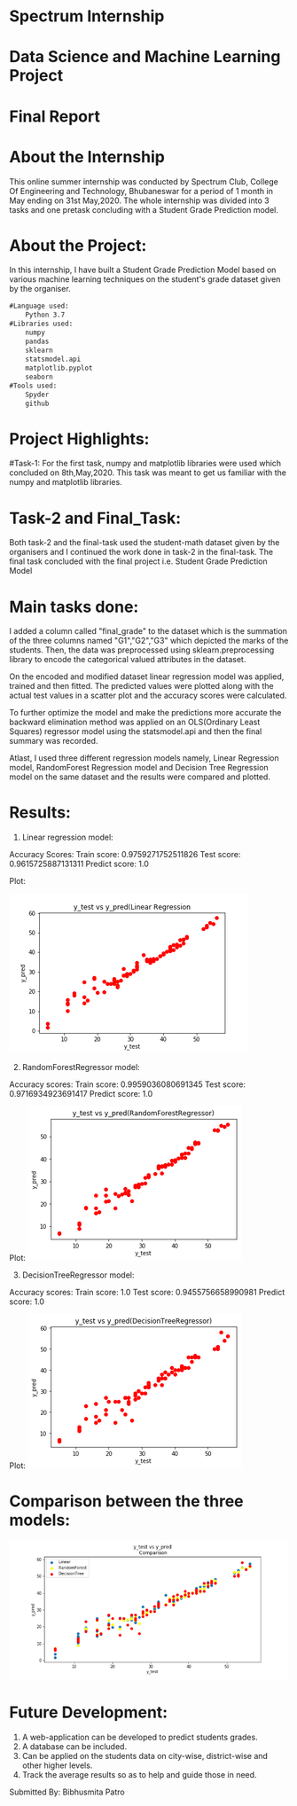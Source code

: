 # Spectrum Internship
# Data Science and Machine Learning Project 
# Final Report

# About the Internship
This online summer internship was conducted by Spectrum Club, College Of Engineering and Technology, Bhubaneswar for a period of 1 month in May ending on 31st May,2020.
The whole internship was divided into 3 tasks and one pretask concluding with a Student Grade Prediction model.

# About the Project:
In this internship, I have built a Student Grade Prediction Model based on various machine learning techniques on the student's grade dataset given by the organiser.
 
	#Language used:
		Python 3.7
	#Libraries used:
		numpy
		pandas
		sklearn
		statsmodel.api
		matplotlib.pyplot
		seaborn
	#Tools used:
		Spyder
		github

# Project Highlights:
#Task-1:
For the first task, numpy and matplotlib libraries were used which concluded on 8th,May,2020. This task was meant to get us familiar with the numpy and matplotlib libraries.
# Task-2 and Final_Task:
Both task-2 and the final-task used the student-math dataset given by the organisers and I continued the work done in task-2 in the final-task. The final task concluded with the final project i.e. Student Grade Prediction Model

# Main tasks done:
I added a column called "final_grade" to the dataset which is the summation of the three columns named "G1","G2","G3" which depicted the marks of the students.
Then, the data was preprocessed using sklearn.preprocessing library to encode the categorical valued attributes in the dataset.
	
On the encoded and modified dataset linear regression model was applied, trained and then fitted. The predicted values were plotted along with the actual test values in a scatter plot and the accuracy scores were calculated.
	
To further optimize the model and make the predictions more accurate the backward elimination method was applied on an OLS(Ordinary Least Squares) regressor model using the statsmodel.api and then the final summary was recorded.
	
Atlast, I used three different regression models namely, Linear Regression model, RandomForest Regression model and Decision Tree Regression model on the same dataset and the results were compared and plotted. 

# Results:
1. Linear regression model:

Accuracy Scores:
	Train score: 0.9759271752511826
	Test score: 0.9615725887131311
	Predict score: 1.0
	
Plot:

![](DS_ML_FinalTask/linear_regression_plot.png)
	
2. RandomForestRegressor model:

Accuracy scores:
	Train score: 0.9959036080691345
	Test score: 0.9716934923691417
	Predict score: 1.0

Plot:
![](DS_ML_FinalTask/RandomForestRegressor_plot.png)
	
	
3. DecisionTreeRegressor model:

Accuracy scores:
	Train score: 1.0
	Test score: 0.9455756658990981
	Predict score: 1.0

Plot:
![](DS_ML_FinalTask/DecisionTreeRegressor_plot.png)
	
# Comparison between the three models:
![](DS_ML_FinalTask/Comparision_plot.png)




# Future Development:
1. A web-application can be developed to predict students grades.
2. A database can be included.
3. Can be applied on the students data on city-wise, district-wise and other higher levels.
4. Track the average results so as to help and guide those in need.
	
	
Submitted By:
Bibhusmita Patro

	

	
	



	
 

